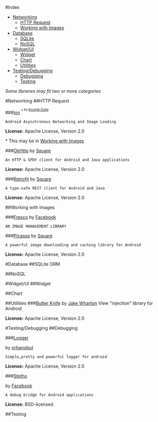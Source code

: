 #Index
- [Networking](#networking)
	- [HTTP Request](#http-request)
	- [Working with Images](#working-with-images)
- [Database](#database)
	- [SQLite](#sqlite)
	- [NoSQL](#nosql)
- [Widget/UI](#widgetui)
	- [Widget](#widget)
	- [Chart](#chart)
	- [Utilities](#utilities)
- [Testing/Debugging](#testingdebugging)
	- [Debugging](#debugging)
	- [Testing](#testing)

*Some libraries may fit two or more categories*

#Networking
##HTTP Request

###[ion](https://github.com/koush/ion) <sup>*<sup>
by [Koushik Dutta][koush]

	Android Asynchronous Networking and Image Loading

**License:** Apache License, Version 2.0

\* This may be in [Working with Images](#working-with-images)

###[OkHttp](http://square.github.io/okhttp/)
by [Square][square]

	An HTTP & SPDY client for Android and Java applications

**License:** Apache License, Version 2.0

###[Retrofit](http://square.github.io/retrofit/)
by [Square][square]

	A type-safe REST client for Android and Java

**License:** Apache License, Version 2.0

##Working with Images

###[Fresco](http://frescolib.org/)
by [Facebook][facebook]

	AN IMAGE MANAGEMENT LIBRARY


###[Picasso](http://square.github.io/picasso/)
by [Square][square]

	A powerful image downloading and caching library for Android

**License:** Apache License, Version 2.0

#Database
##SQLite ORM


##NoSQL



#Widget/UI
##Widget

##Chart

##Utilities
###[Butter Knife](http://jakewharton.github.io/butterknife/)
by [Jake Wharton][jakewharton]
	View "injection" library for Android

**License:**
Apache License, Version 2.0



#Testing/Debugging
##Debugging

###[Logger](https://github.com/orhanobut/logger)  

by [orhanobut](https://github.com/orhanobut)

	Simple,pretty and powerful logger for android 

**License:** Apache License, Version 2.0

###[Stetho](http://facebook.github.io/stetho/)

by [Facebook][facebook]

	A debug bridge for Android applications

**License:**  BSD-licensed

##Testing


[facebook]: https://code.facebook.com/
[jakewharton]: http://jakewharton.com/
[koush]: http://koush.com/
[square]: http://square.github.io/